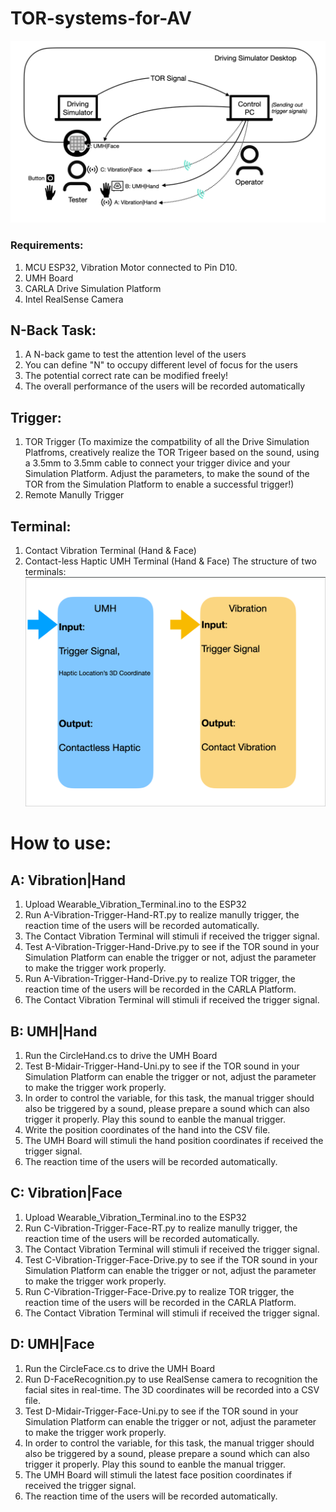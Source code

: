 # TOR-systems-for-AV
![Model](https://github.com/LinzhenZHU/TOR-systems-for-AV/blob/main/graph.jpg)
### Requirements:
1. MCU ESP32, Vibration Motor connected to Pin D10.
2. UMH Board
3. CARLA Drive Simulation Platform
4. Intel RealSense Camera

## N-Back Task:
1. A N-back game to test the attention level of the users
2. You can define "N" to occupy different level of focus for the users
3. The potential correct rate can be modified freely!
4. The overall performance of the users will be recorded automatically

## Trigger:
1. TOR Trigger (To maximize the compatbility of all the Drive Simulation Platfroms, creatively realize the TOR Trigeer based on the sound, using a 3.5mm to 3.5mm cable to connect your trigger divice and your Simulation Platform. Adjust the parameters, to make the sound of the TOR from the Simulation Platform to enable a successful trigger!)
2. Remote Manully Trigger

## Terminal:
1. Contact Vibration Terminal (Hand & Face)
2. Contact-less Haptic UMH Terminal (Hand & Face)
The structure of two terminals: ![Model](https://github.com/LinzhenZHU/TOR-systems-for-AV/blob/main/terminal.jpg)

# How to use:
## A: Vibration|Hand
1. Upload Wearable_Vibration_Terminal.ino to the ESP32
2. Run A-Vibration-Trigger-Hand-RT.py to realize manully trigger, the reaction time of the users will be recorded automatically.
3. The Contact Vibration Terminal will stimuli if received the trigger signal.
4. Test A-Vibration-Trigger-Hand-Drive.py to see if the TOR sound in your Simulation Platform can enable the trigger or not, adjust the parameter to make the trigger work properly.
5. Run A-Vibration-Trigger-Hand-Drive.py to realize TOR trigger, the reaction time of the users will be recorded in the CARLA Platform.
6. The Contact Vibration Terminal will stimuli if received the trigger signal.

## B: UMH|Hand
1. Run the CircleHand.cs to drive the UMH Board
2. Test B-Midair-Trigger-Hand-Uni.py to see if the TOR sound in your Simulation Platform can enable the trigger or not, adjust the parameter to make the trigger work properly.
3. In order to control the variable, for this task, the manual trigger should also be triggered by a sound, please prepare a sound which can also trigger it properly. Play this sound to eanble the manual trigger.
4. Write the position coordinates of the hand into the CSV file.
5. The UMH Board will stimuli the hand position coordinates if received the trigger signal.
6. The reaction time of the users will be recorded automatically.

## C: Vibration|Face
1. Upload Wearable_Vibration_Terminal.ino to the ESP32
2. Run C-Vibration-Trigger-Face-RT.py to realize manully trigger, the reaction time of the users will be recorded automatically.
3. The Contact Vibration Terminal will stimuli if received the trigger signal.
4. Test C-Vibration-Trigger-Face-Drive.py to see if the TOR sound in your Simulation Platform can enable the trigger or not, adjust the parameter to make the trigger work properly.
5. Run C-Vibration-Trigger-Face-Drive.py to realize TOR trigger, the reaction time of the users will be recorded in the CARLA Platform.
6. The Contact Vibration Terminal will stimuli if received the trigger signal.

## D: UMH|Face
1. Run the CircleFace.cs to drive the UMH Board
2. Run D-FaceRecognition.py to use RealSense camera to recognition the facial sites in real-time. The 3D coordinates will be recorded into a CSV file.
3. Test D-Midair-Trigger-Face-Uni.py to see if the TOR sound in your Simulation Platform can enable the trigger or not, adjust the parameter to make the trigger work properly.
4. In order to control the variable, for this task, the manual trigger should also be triggered by a sound, please prepare a sound which can also trigger it properly. Play this sound to eanble the manual trigger.
5. The UMH Board will stimuli the latest face position coordinates if received the trigger signal.
6. The reaction time of the users will be recorded automatically.
